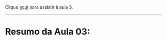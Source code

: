 Clique [aqui](https://www.youtube.com/watch?v=fnKY2zi3tIs) para assistir à aula 3.
_________________________________________________________________________________________

# Resumo da Aula 03:
